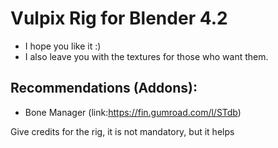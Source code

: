 # Vulpix Rig for Blender 4.2
- I hope you like it :)
- I also leave you with the textures for those who want them.

## Recommendations (Addons):
- Bone Manager (link:https://fin.gumroad.com/l/STdb)

Give credits for the rig, it is not mandatory, but it helps
